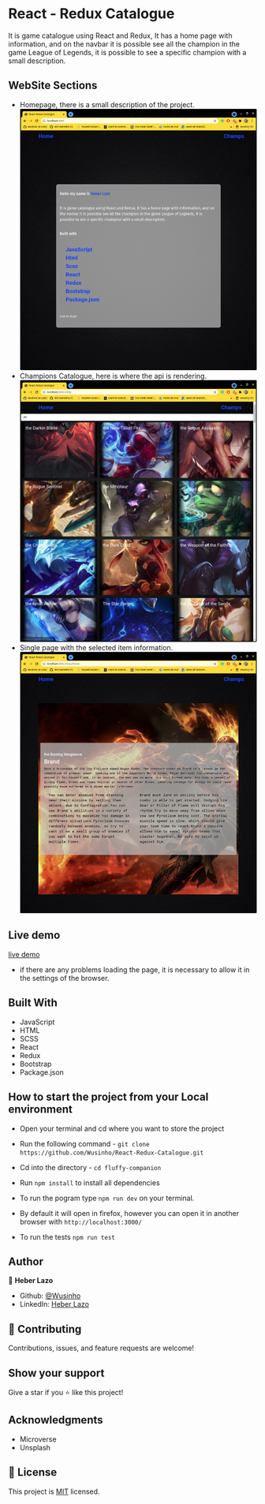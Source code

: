 # React - Redux Catalogue

It is game catalogue using React and Redux, It has a home page with information, and on the navbar it is possible see all the champion in the game League of Legends, it is possible to see a specific champion with a small description.

## WebSite Sections
- Homepage, there is a small description of the project.
![image](./src/assets/HomePage.png)
- Champions Catalogue, here is where the api is rendering.
![image](./src/assets/Catalogue.png)
- Single page with the selected item information.
![image](./src/assets/Selected.png)


## Live demo

[live demo](https://611c155ea8618b0008ba97ff--hungry-tereshkova-d0e975.netlify.app/)
- if there are any problems loading the page, it is necessary to allow it in the settings of the browser.


## Built With

- JavaScript
- HTML
- SCSS
- React
- Redux
- Bootstrap
- Package.json

## How to start the project from your Local environment

- Open your terminal and cd where you want to store the project
- Run the following command - `git clone https://github.com/Wusinho/React-Redux-Catalogue.git `
- Cd into the directory - `cd fluffy-companion`
- Run `npm install` to install all dependencies
- To run the pogram type `npm run dev` on your terminal.
- By default it will open in firefox, however you can  open it in another browser with `http://localhost:3000/`

- To run the tests `npm run test`

## Author

👤 **Heber Lazo**

- Github: [@Wusinho](https://github.com/Wusinho)
- LinkedIn: [Heber Lazo](https://www.linkedin.com/in/heber-lazo-benza-523266133/)

## 🤝 Contributing

Contributions, issues, and feature requests are welcome!

## Show your support

Give a star if you :star: like this project!

## Acknowledgments

- Microverse
- Unsplash

## 📝 License

This project is [MIT](LICENSE) licensed.
